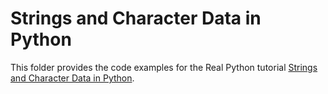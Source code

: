 # Strings and Character Data in Python

This folder provides the code examples for the Real Python tutorial [Strings and Character Data in Python](https://realpython.com/python-string/).
